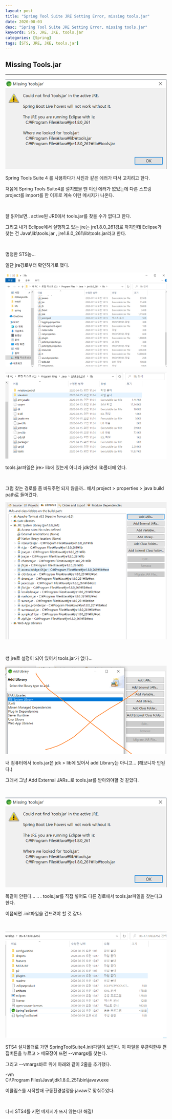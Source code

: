 ```yaml
---
layout: post
title: "Spring Tool Suite JRE Setting Error, missing tools.jar"
date: 2020-08-03
desc: "Spring Tool Suite JRE Setting Error, missing tools.jar"
keywords: STS, JRE, JKE, tools.jar
categories: [Spring]
tags: [STS, JRE, JKE, tools.jar]
---
```


## Missing Tools.jar

___

![sts_jre](/static/assets/img/blog/usefulSkills/EnvironmentSettingError/sts_jre.png)

Spring Tools Suite 4 를 사용하다가 사진과 같은 에러가 떠서 고치려고 한다. 

처음에 Spring Tools Suite4를 설치했을 땐 이런 에러가 없었는데 다른 스프링 project를 import를 한 이후로 계속 이런 메시지가 나온다. 

<br>

잘 읽어보면.. active된 JRE에서 tools.jar를 찾을 수가 없다고 한다. 

그리고 내가 Eclipse에서 실행하고 있는 jre는 jre1.8.0_261경로 까지인데   Eclipse가 찾는 건 Java\lib\tools.jar ,   jre1.8.0_261\lib\tools.jar라고 한다. 

<br>

멍청한 STS놈... 

일단 jre경로부터 확인하기로 했다.

![jrelib](/static/assets/img/blog/usefulSkills/EnvironmentSettingError/jrelib.png)

![jdklib](/static/assets/img/blog/usefulSkills/EnvironmentSettingError/jdklib.png)

tools.jar파일은 jre> lib에 있는게 아니라 jdk안에 lib폴더에 있다.

<br>

그럼 찾는 경로를 좀 바꿔주면 되지 않을까.. 해서 project > properties > java build path로 들어갔다. 

![buildpath](/static/assets/img/blog/usefulSkills/EnvironmentSettingError/buildpath.png)

<br>

쌩 jre로 설정이 되어 있어서 tools.jar가 없다...

![addlibraryno](/static/assets/img/blog/usefulSkills/EnvironmentSettingError/addlibraryno.png)

내 컴퓨터에서 tools.jar은  jdk > lib에 있어서  add Library는 아니고... (해보니까 안된다.)

그래서 그냥 Add External JARs..로 tools.jar를 받아와야할 것 같았다.

<br>

![sts_jre](/static/assets/img/blog/usefulSkills/EnvironmentSettingError/sts_jre.png)

똑같이 안된다... .. . tools.jar를 직접 넣어도 다른 경로에서 tools.jar파일을 찾는다고 한다. 

이쯤되면 .init파일을 건드려야 할 것 같다. 

<br>

![init](/static/assets/img/blog/usefulSkills/EnvironmentSettingError/init.png)

STS4 설치폴더로 가면 SpringToolSuite4.init파일이 보인다. 이 파일을 우클릭한우 편집버튼을 누르고 > 메모장이 뜨면   --vmargs를 찾는다.

그리고 --vmargs바로 위에 아래와 같이 2줄을 추가했다. 

-vm<br>
C:\Program Files\Java\jdk1.8.0_251\bin\javaw.exe

이클립스를 시작할때 구동환경설정을 javaw로 맞춰주었다. 

<br>

다시 STS4를 키면 메세지가 뜨지 않는다! 해결!



